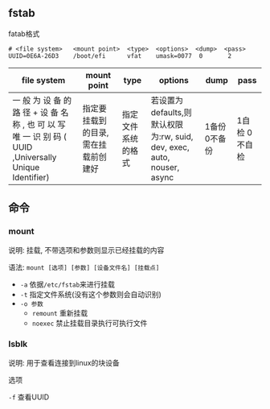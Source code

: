 ## fstab

fatab格式

```
# <file system>   <mount point>  <type>  <options>  <dump>  <pass>
UUID=0E6A-26D3    /boot/efi      vfat    umask=0077  0       2
```

| file system                                                  | mount point                         | type               | options                                                      | dump         | pass            |
| ------------------------------------------------------------ | ----------------------------------- | ------------------ | ------------------------------------------------------------ | ------------ | --------------- |
| 一 般 为 设 备 的 路 径 + 设 备 名 称 , 也 可 以 写 唯 一 识 别 码 ( UUID ,Universally Unique Identifier) | 指定要挂载到的目录,需在挂载前创建好 | 指定文件系统的格式 | 若设置为 defaults,则默认权限为:rw, suid, dev, exec, auto, nouser, async | 1备份0不备份 | 1自检   0不自检 |

## 命令

### mount

说明: 挂载, 不带选项和参数则显示已经挂载的内容

语法: `mount [选项] [参数] [设备文件名] [挂载点]`

* `-a` 依据`/etc/fstab`来进行挂载
* `-t` 指定文件系统(没有这个参数则会自动识别)
* `-o 参数`
  * `remount` 重新挂载
  * `noexec` 禁止挂载目录执行可执行文件

### lsblk

说明: 用于查看连接到linux的块设备

选项

`-f` 查看UUID